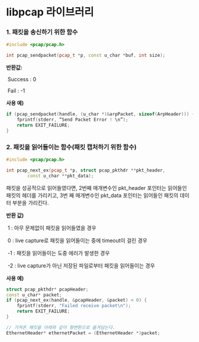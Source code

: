 # libpcap 라이브러리

### 1. 패킷을 송신하기 위한 함수

```c++
#include <pcap/pcap.h>

int pcap_sendpacket(pcap_t *p, const u_char *buf, int size);
```

**반환값:** 

​    Success : 0

​    Fail : -1

**사용 예)**

```c++
if (pcap_sendpacket(handle, (u_char *)&arpPacket, sizeof(ArpHeader))) {
	fprintf(stderr, “Send Packet Error ! \n”);
	return EXIT_FAILURE;    
}
```



### 2. 패킷을 읽어들이는 함수(패킷 캡처하기 위한 함수)

```c++
#include <pcap/pcap.h>

int pcap_next_ex(pcap_t *p, struct pcap_pkthdr **pkt_header,
        const u_char **pkt_data);
```

패킷을 성공적으로 읽어들였다면, 2번째 매개변수인 pkt_header 포인터는 읽어들인 패킷의 헤더를 가리키고, 3번 째 매개변수인 pkt_data 포인터는 읽어들인 패킷의 데이터 부분을 가리킨다.

**반환 값)**

​    1 : 아무 문제없이 패킷을 읽어들였을 경우

​    0 : live capture로 패킷을 읽어들이는 중에 timeout이 걸린 경우

​    -1 : 패킷을 읽어들이는 도중 에러가 발생한 경우

​    -2 : live capture가 아닌 저장된 파일로부터 패킷을 읽어들이는 경우

**사용 예)**

```c++
struct pcap_pkthdr* pcapHeader;
const u_char* packet;
if (pcap_next_ex(handle, &pcapHeader, &packet) < 0) {
    fprintf(stderr, "Failed receive packet\n");
    return EXIT_FAILURE;
}

// 가져온 패킷을 아래와 같이 형변환으로 옮겨담는다.
EthernetHeader* ethernetPacket = (EthernetHeader *)packet;
```

